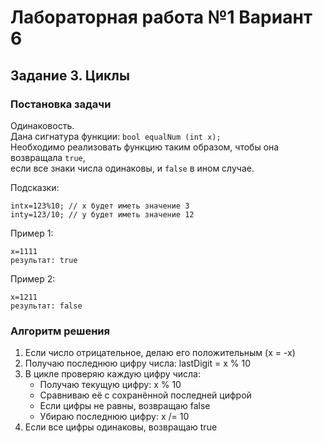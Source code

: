 
# Лабораторная работа №1 Вариант 6
## Задание 3. Циклы


### Постановка задачи
Одинаковость.  
Дана сигнатура функции: `bool equalNum (int x);`  
Необходимо реализовать функцию таким образом, чтобы она возвращала `true`,  
если все знаки числа одинаковы, и `false` в ином случае.  
  
Подсказки:
```  
intx=123%10; // х будет иметь значение 3  
intу=123/10; // у будет иметь значение 12  
```
Пример 1:  
```
x=1111  
результат: true  
```
Пример 2:  
```
x=1211  
результат: false  
```

### Алгоритм решения
1. Если число отрицательное, делаю его положительным (x = -x)  
2. Получаю последнюю цифру числа: lastDigit = x % 10  
3. В цикле проверяю каждую цифру числа:  
   - Получаю текущую цифру: x % 10  
   - Сравниваю её с сохранённой последней цифрой  
   - Если цифры не равны, возвращаю false  
   - Убираю последнюю цифру: x /= 10  
4. Если все цифры одинаковы, возвращаю true  
